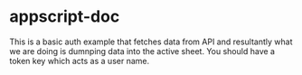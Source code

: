 # appscript-doc

This is a basic auth example that fetches data from API and resultantly what we are doing is dumnping data into the active sheet.
You should have a token key which acts as a user name.